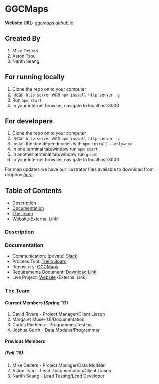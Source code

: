 # GGCMaps

**Website URL:** *[ggcmaps.github.io](https://ggcmaps.github.io)*

Created By
---
1. Mike Deiters
2. Aston Tsou
3. Narith Seang

For running locally
---
1. Clone the repo on to your computer
2. Install `http-server` with `npm install http-server -g`
3. Run `npm start`
4. In your internet browser, navigate to localhost:3000

For developers
---
1. Clone the repo on to your computer
2. Install `http-server` with `npm install http-server -g`
3. Install the dev dependencies with `npm install --only=dev`
4. In one terminal tab/window run `npm start`
5. In another terminal tab/window run `grunt`
6. In your internet browser, navigate to localhost:3000

For map updates we have our illustrator files available to download from dropbox *[here](https://www.dropbox.com/sh/vg22hm3euf1c1a8/AACf3K7j7Q4_mJ7MEhcVDET6a?dl=0)*.


## Table of Contents
* [Description](https://github.com/soft-eng-practicum/ggcmaps#description)
* [Documentation](https://github.com/soft-eng-practicum/ggcmaps#documentation)
* [The Team](https://github.com/soft-eng-practicum/ggcmaps#the-team)
* [Website](https://ggcmaps.github.io)(External Link)

### Description


### Documentation
* Communication: (private) [Slack](https://ggc-dev.slack.com/messages/ggcmaps/details/)
* Process Tool: [Trello Board](https://trello.com/b/0CNpNkKa/ggc-map-project)
* Repository: [GGCMaps](https://github.com/soft-eng-practicum/ggcmaps)
* Requirements Document: [Download Link](https://github.com/soft-eng-practicum/ggcmaps/blob/master/Planning/2017%20-%2001%20-%20Spring/Requirements%20Documentation.docx?raw=true)
* Live Project: [Website](https://ggcmaps.github.io) (External Link)

### The Team
#### Current Members (Spring '17)
1. David Rivera - Project Manager/Client Liason
2. Margaret Muse- UI/Documentation
3. Carlos Pacheco - Programmer/Testing
4. Joshua Gerth - Data Modeler/Programmer

#### Previous Members
##### (Fall '16)
1. Mike Deiters - Project Manager/Data Modeler
2. Aston Tsou - Lead Documentation/Client Liason
3. Narith Seang - Lead Testing/Lead Developer
